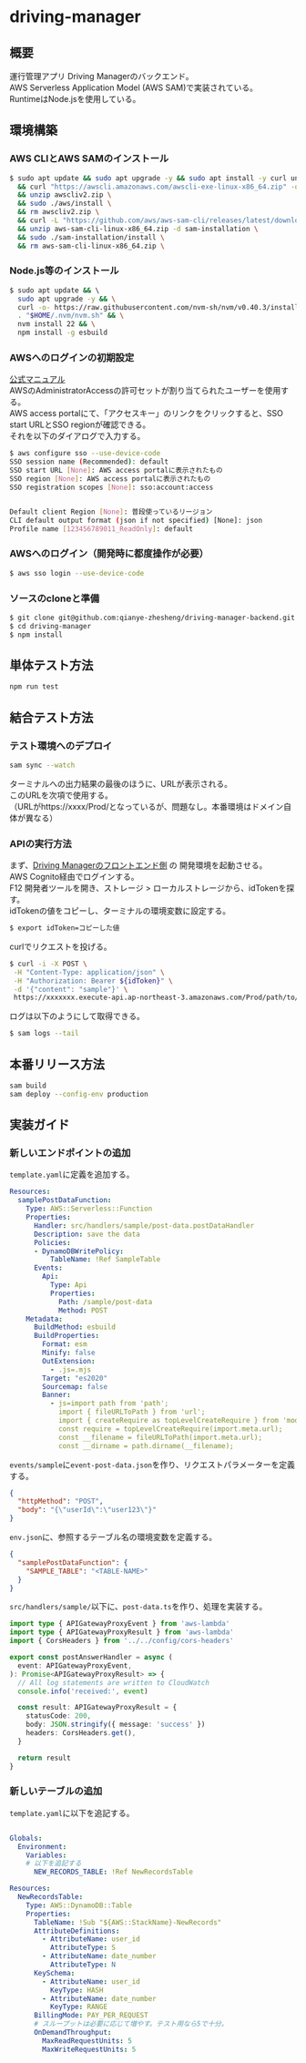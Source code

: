 # driving-manager

## 概要

運行管理アプリ Driving Managerのバックエンド。  
AWS Serverless Application Model (AWS SAM)で実装されている。  
RuntimeはNode.jsを使用している。

## 環境構築

### AWS CLIとAWS SAMのインストール

```bash
$ sudo apt update && sudo apt upgrade -y && sudo apt install -y curl unzip git \
  && curl "https://awscli.amazonaws.com/awscli-exe-linux-x86_64.zip" -o "awscliv2.zip" \
  && unzip awscliv2.zip \
  && sudo ./aws/install \
  && rm awscliv2.zip \
  && curl -L "https://github.com/aws/aws-sam-cli/releases/latest/download/aws-sam-cli-linux-x86_64.zip" -o "aws-sam-cli-linux-x86_64.zip" \
  && unzip aws-sam-cli-linux-x86_64.zip -d sam-installation \
  && sudo ./sam-installation/install \
  && rm aws-sam-cli-linux-x86_64.zip \
```

### Node.js等のインストール

```bash
$ sudo apt update && \ 
  sudo apt upgrade -y && \
  curl -o- https://raw.githubusercontent.com/nvm-sh/nvm/v0.40.3/install.sh | bash && \
  . "$HOME/.nvm/nvm.sh" && \
  nvm install 22 && \
  npm install -g esbuild
```

### AWSへのログインの初期設定

[公式マニュアル](https://docs.aws.amazon.com/cli/latest/userguide/cli-configure-sso.html)  
AWSのAdministratorAccessの許可セットが割り当てられたユーザーを使用する。  
AWS access portalにて、「アクセスキー」のリンクをクリックすると、SSO start URLとSSO regionが確認できる。  
それを以下のダイアログで入力する。

```bash
$ aws configure sso --use-device-code
SSO session name (Recommended): default
SSO start URL [None]: AWS access portalに表示されたもの
SSO region [None]: AWS access portalに表示されたもの
SSO registration scopes [None]: sso:account:access


Default client Region [None]: 普段使っているリージョン
CLI default output format (json if not specified) [None]: json
Profile name [123456789011_ReadOnly]: default
```

### AWSへのログイン（開発時に都度操作が必要）

```bash
$ aws sso login --use-device-code
```
### ソースのcloneと準備

```bash
$ git clone git@github.com:qianye-zhesheng/driving-manager-backend.git
$ cd driving-manager
$ npm install
```


## 単体テスト方法

```bash
npm run test
```

## 結合テスト方法

### テスト環境へのデプロイ

```bash
sam sync --watch
```

ターミナルへの出力結果の最後のほうに、URLが表示される。  
このURLを次項で使用する。  
（URLがhttps://xxxx/Prod/となっているが、問題なし。本番環境はドメイン自体が異なる）

### APIの実行方法

まず、[Driving Managerのフロントエンド側](https://github.com/qianye-zhesheng/driving-manager) の
開発環境を起動させる。  
AWS Cognito経由でログインする。  
F12 開発者ツールを開き、ストレージ > ローカルストレージから、idTokenを探す。  
idTokenの値をコピーし、ターミナルの環境変数に設定する。

```bash
$ export idToken=コピーした値
```
curlでリクエストを投げる。

```bash
$ curl -i -X POST \
 -H "Content-Type: application/json" \
 -H "Authorization: Bearer ${idToken}" \
 -d '{"content": "sample"}' \
 https://xxxxxxx.execute-api.ap-northeast-3.amazonaws.com/Prod/path/to/api
 ```

ログは以下のようにして取得できる。

```bash
$ sam logs --tail
```



## 本番リリース方法

```bash
sam build
sam deploy --config-env production
```


## 実装ガイド

### 新しいエンドポイントの追加

`template.yaml`に定義を追加する。

```yaml
Resources:
  samplePostDataFunction:
    Type: AWS::Serverless::Function
    Properties:
      Handler: src/handlers/sample/post-data.postDataHandler
      Description: save the data
      Policies:
      - DynamoDBWritePolicy:
          TableName: !Ref SampleTable
      Events:
        Api:
          Type: Api
          Properties:
            Path: /sample/post-data
            Method: POST
    Metadata:   
      BuildMethod: esbuild
      BuildProperties:
        Format: esm
        Minify: false
        OutExtension:
          - .js=.mjs
        Target: "es2020"
        Sourcemap: false
        Banner:
          - js=import path from 'path';
            import { fileURLToPath } from 'url';
            import { createRequire as topLevelCreateRequire } from 'module';
            const require = topLevelCreateRequire(import.meta.url);
            const __filename = fileURLToPath(import.meta.url);
            const __dirname = path.dirname(__filename);
```

`events/sample`に`event-post-data.json`を作り、リクエストパラメーターを定義する。

```json
{
  "httpMethod": "POST",
  "body": "{\"userId\":\"user123\"}"
}
```

`env.json`に、参照するテーブル名の環境変数を定義する。

```json
{
  "samplePostDataFunction": {
    "SAMPLE_TABLE": "<TABLE-NAME>"
  }
}
```

`src/handlers/sample/`以下に、`post-data.ts`を作り、処理を実装する。

```typescript
import type { APIGatewayProxyEvent } from 'aws-lambda'
import type { APIGatewayProxyResult } from 'aws-lambda'
import { CorsHeaders } from '../../config/cors-headers'

export const postAnswerHandler = async (
  event: APIGatewayProxyEvent,
): Promise<APIGatewayProxyResult> => {
  // All log statements are written to CloudWatch
  console.info('received:', event)

  const result: APIGatewayProxyResult = {
    statusCode: 200,
    body: JSON.stringify({ message: 'success' })
    headers: CorsHeaders.get(),
  }

  return result
}
```

### 新しいテーブルの追加

`template.yaml`に以下を追記する。

```yaml

Globals:
  Environment:
    Variables:
    # 以下を追記する
      NEW_RECORDS_TABLE: !Ref NewRecordsTable

Resources:
  NewRecordsTable:
    Type: AWS::DynamoDB::Table
    Properties:
      TableName: !Sub "${AWS::StackName}-NewRecords"
      AttributeDefinitions:
        - AttributeName: user_id
          AttributeType: S
        - AttributeName: date_number
          AttributeType: N
      KeySchema:
        - AttributeName: user_id
          KeyType: HASH
        - AttributeName: date_number
          KeyType: RANGE
      BillingMode: PAY_PER_REQUEST
      # スループットは必要に応じて増やす。テスト用なら5で十分。
      OnDemandThroughput:
        MaxReadRequestUnits: 5
        MaxWriteRequestUnits: 5

```
